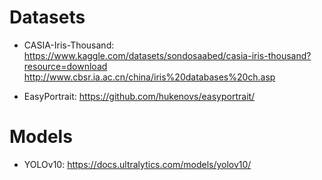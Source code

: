 # Datasets
 
- CASIA-Iris-Thousand: https://www.kaggle.com/datasets/sondosaabed/casia-iris-thousand?resource=download
                    http://www.cbsr.ia.ac.cn/china/iris%20databases%20ch.asp

- EasyPortrait: https://github.com/hukenovs/easyportrait/



# Models
- YOLOv10: https://docs.ultralytics.com/models/yolov10/

